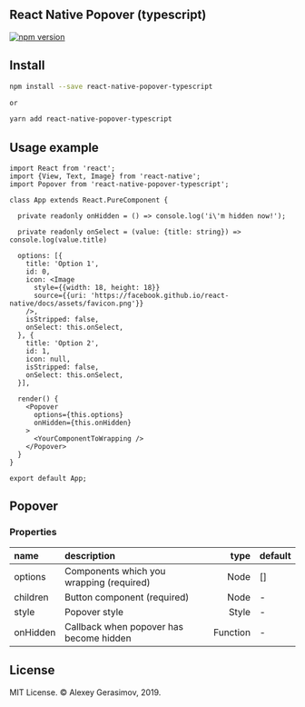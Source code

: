 ## React Native Popover (typescript)

[![npm version](https://badge.fury.io/js/react-native-popover-typescript.svg)](https://badge.fury.io/js/react-native-popover-typescript)

## Install

```bash
npm install --save react-native-popover-typescript

or

yarn add react-native-popover-typescript
```

## Usage example

```tsx
import React from 'react';
import {View, Text, Image} from 'react-native';
import Popover from 'react-native-popover-typescript';

class App extends React.PureComponent {

  private readonly onHidden = () => console.log('i\'m hidden now!');

  private readonly onSelect = (value: {title: string}) => console.log(value.title)

  options: [{
    title: 'Option 1',
    id: 0,
    icon: <Image
      style={{width: 18, height: 18}}
      source={{uri: 'https://facebook.github.io/react-native/docs/assets/favicon.png'}}
    />,
    isStripped: false,
    onSelect: this.onSelect,
  }, {
    title: 'Option 2',
    id: 1,
    icon: null,
    isStripped: false,
    onSelect: this.onSelect,
  }],

  render() {
    <Popover
      options={this.options}
      onHidden={this.onHidden}
    >
      <YourComponentToWrapping />
    </Popover>
  }
}

export default App;
```

## Popover

### Properties

| name     | description                              |     type | default |
| :------- | :----------------------------------------| -------: | :------ |
| options  | Components which you wrapping (required) |     Node | []      |
| children | Button component (required)              |     Node | -       |
| style    | Popover style                            |    Style | -       |
| onHidden | Callback when popover has become hidden  | Function | -       |

## License

MIT License. © Alexey Gerasimov, 2019.
